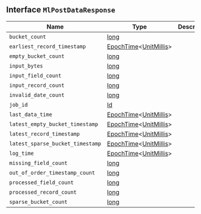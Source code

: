 ## Interface `MlPostDataResponse`

| Name | Type | Description |
| - | - | - |
| `bucket_count` | [long](./long.md) | &nbsp; |
| `earliest_record_timestamp` | [EpochTime](./EpochTime.md)<[UnitMillis](./UnitMillis.md)> | &nbsp; |
| `empty_bucket_count` | [long](./long.md) | &nbsp; |
| `input_bytes` | [long](./long.md) | &nbsp; |
| `input_field_count` | [long](./long.md) | &nbsp; |
| `input_record_count` | [long](./long.md) | &nbsp; |
| `invalid_date_count` | [long](./long.md) | &nbsp; |
| `job_id` | [Id](./Id.md) | &nbsp; |
| `last_data_time` | [EpochTime](./EpochTime.md)<[UnitMillis](./UnitMillis.md)> | &nbsp; |
| `latest_empty_bucket_timestamp` | [EpochTime](./EpochTime.md)<[UnitMillis](./UnitMillis.md)> | &nbsp; |
| `latest_record_timestamp` | [EpochTime](./EpochTime.md)<[UnitMillis](./UnitMillis.md)> | &nbsp; |
| `latest_sparse_bucket_timestamp` | [EpochTime](./EpochTime.md)<[UnitMillis](./UnitMillis.md)> | &nbsp; |
| `log_time` | [EpochTime](./EpochTime.md)<[UnitMillis](./UnitMillis.md)> | &nbsp; |
| `missing_field_count` | [long](./long.md) | &nbsp; |
| `out_of_order_timestamp_count` | [long](./long.md) | &nbsp; |
| `processed_field_count` | [long](./long.md) | &nbsp; |
| `processed_record_count` | [long](./long.md) | &nbsp; |
| `sparse_bucket_count` | [long](./long.md) | &nbsp; |
